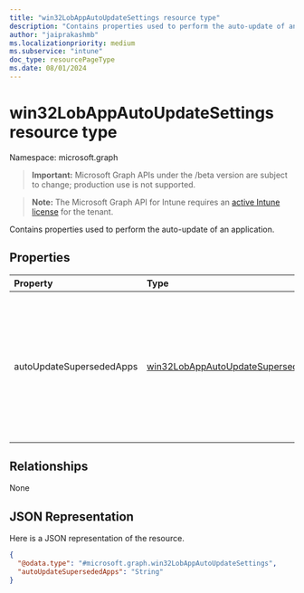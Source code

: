```yaml
---
title: "win32LobAppAutoUpdateSettings resource type"
description: "Contains properties used to perform the auto-update of an application."
author: "jaiprakashmb"
ms.localizationpriority: medium
ms.subservice: "intune"
doc_type: resourcePageType
ms.date: 08/01/2024
---
```


# win32LobAppAutoUpdateSettings resource type

Namespace: microsoft.graph

> **Important:** Microsoft Graph APIs under the /beta version are subject to change; production use is not supported.

> **Note:** The Microsoft Graph API for Intune requires an [active Intune license](https://go.microsoft.com/fwlink/?linkid=839381) for the tenant.

Contains properties used to perform the auto-update of an application.

## Properties
|Property|Type|Description|
|:---|:---|:---|
|autoUpdateSupersededApps|[win32LobAppAutoUpdateSupersededApps](../resources/intune-shared-win32lobappautoupdatesupersededapps.md)|The auto-update superseded apps setting for the app assignment. Possible values are notConfigured and enabled. Default value is notConfigured. Possible values are: `notConfigured`, `enabled`, `unknownFutureValue`.|

## Relationships
None

## JSON Representation
Here is a JSON representation of the resource.
<!-- {
  "blockType": "resource",
  "@odata.type": "microsoft.graph.win32LobAppAutoUpdateSettings"
}
-->
``` json
{
  "@odata.type": "#microsoft.graph.win32LobAppAutoUpdateSettings",
  "autoUpdateSupersededApps": "String"
}
```
